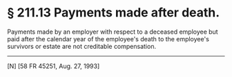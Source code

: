 # § 211.13   Payments made after death.

Payments made by an employer with respect to a deceased employee but paid after the calendar year of the employee's death to the employee's survivors or estate are not creditable compensation.



---

[N] [58 FR 45251, Aug. 27, 1993]




